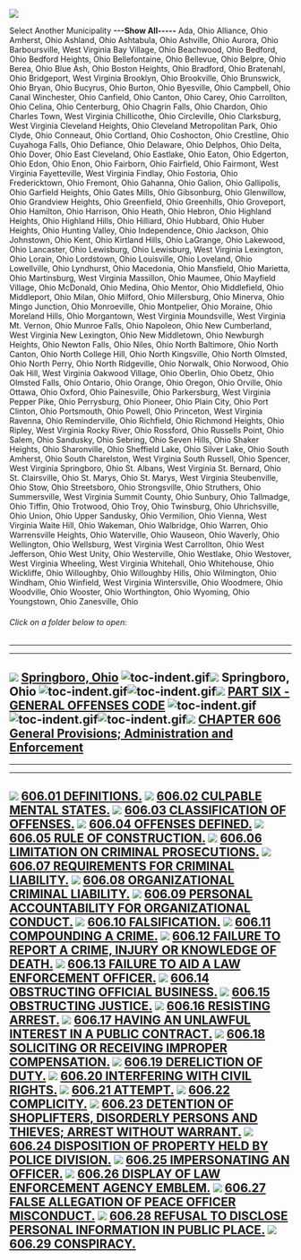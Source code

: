 [![](lpext51e7.bmp?f=images&fn=whdHelp.bmp&2.0)](http://www.conwaygreene.com/WHDHelp/index.htm)

Select Another Municipality **---Show All-----** Ada, Ohio Alliance,
Ohio Amherst, Ohio Ashland, Ohio Ashtabula, Ohio Ashville, Ohio Aurora,
Ohio Barboursville, West Virginia Bay Village, Ohio Beachwood, Ohio
Bedford, Ohio Bedford Heights, Ohio Bellefontaine, Ohio Bellevue, Ohio
Belpre, Ohio Berea, Ohio Blue Ash, Ohio Boston Heights, Ohio Bradford,
Ohio Bratenahl, Ohio Bridgeport, West Virginia Brooklyn, Ohio
Brookville, Ohio Brunswick, Ohio Bryan, Ohio Bucyrus, Ohio Burton, Ohio
Byesville, Ohio Campbell, Ohio Canal Winchester, Ohio Canfield, Ohio
Canton, Ohio Carey, Ohio Carrollton, Ohio Celina, Ohio Centerburg, Ohio
Chagrin Falls, Ohio Chardon, Ohio Charles Town, West Virginia
Chillicothe, Ohio Circleville, Ohio Clarksburg, West Virginia Cleveland
Heights, Ohio Cleveland Metropolitan Park, Ohio Clyde, Ohio Conneaut,
Ohio Cortland, Ohio Coshocton, Ohio Crestline, Ohio Cuyahoga Falls, Ohio
Defiance, Ohio Delaware, Ohio Delphos, Ohio Delta, Ohio Dover, Ohio East
Cleveland, Ohio Eastlake, Ohio Eaton, Ohio Edgerton, Ohio Edon, Ohio
Enon, Ohio Fairborn, Ohio Fairfield, Ohio Fairmont, West Virginia
Fayetteville, West Virginia Findlay, Ohio Fostoria, Ohio Fredericktown,
Ohio Fremont, Ohio Gahanna, Ohio Galion, Ohio Gallipolis, Ohio Garfield
Heights, Ohio Gates Mills, Ohio Gibsonburg, Ohio Glenwillow, Ohio
Grandview Heights, Ohio Greenfield, Ohio Greenhills, Ohio Groveport,
Ohio Hamilton, Ohio Harrison, Ohio Heath, Ohio Hebron, Ohio Highland
Heights, Ohio Highland Hills, Ohio Hilliard, Ohio Hubbard, Ohio Huber
Heights, Ohio Hunting Valley, Ohio Independence, Ohio Jackson, Ohio
Johnstown, Ohio Kent, Ohio Kirtland Hills, Ohio LaGrange, Ohio Lakewood,
Ohio Lancaster, Ohio Lewisburg, Ohio Lewisburg, West Virginia Lexington,
Ohio Lorain, Ohio Lordstown, Ohio Louisville, Ohio Loveland, Ohio
Lowellville, Ohio Lyndhurst, Ohio Macedonia, Ohio Mansfield, Ohio
Marietta, Ohio Martinsburg, West Virginia Massillon, Ohio Maumee, Ohio
Mayfield Village, Ohio McDonald, Ohio Medina, Ohio Mentor, Ohio
Middlefield, Ohio Middleport, Ohio Milan, Ohio Milford, Ohio
Millersburg, Ohio Minerva, Ohio Mingo Junction, Ohio Monroeville, Ohio
Montpelier, Ohio Moraine, Ohio Moreland Hills, Ohio Morgantown, West
Virginia Moundsville, West Virginia Mt. Vernon, Ohio Munroe Falls, Ohio
Napoleon, Ohio New Cumberland, West Virginia New Lexington, Ohio New
Middletown, Ohio Newburgh Heights, Ohio Newton Falls, Ohio Niles, Ohio
North Baltimore, Ohio North Canton, Ohio North College Hill, Ohio North
Kingsville, Ohio North Olmsted, Ohio North Perry, Ohio North Ridgeville,
Ohio Norwalk, Ohio Norwood, Ohio Oak Hill, West Virginia Oakwood
Village, Ohio Oberlin, Ohio Obetz, Ohio Olmsted Falls, Ohio Ontario,
Ohio Orange, Ohio Oregon, Ohio Orville, Ohio Ottawa, Ohio Oxford, Ohio
Painesville, Ohio Parkersburg, West Virginia Pepper Pike, Ohio
Perrysburg, Ohio Pioneer, Ohio Plain City, Ohio Port Clinton, Ohio
Portsmouth, Ohio Powell, Ohio Princeton, West Virginia Ravenna, Ohio
Reminderville, Ohio Richfield, Ohio Richmond Heights, Ohio Ripley, West
Virginia Rocky River, Ohio Rossford, Ohio Russells Point, Ohio Salem,
Ohio Sandusky, Ohio Sebring, Ohio Seven Hills, Ohio Shaker Heights, Ohio
Sharonville, Ohio Sheffield Lake, Ohio Silver Lake, Ohio South Amherst,
Ohio South Charelston, West Virginia South Russell, Ohio Spencer, West
Virginia Springboro, Ohio St. Albans, West Virginia St. Bernard, Ohio
St. Clairsville, Ohio St. Marys, Ohio St. Marys, West Virginia
Steubenville, Ohio Stow, Ohio Streetsboro, Ohio Strongsville, Ohio
Struthers, Ohio Summersville, West Virginia Summit County, Ohio Sunbury,
Ohio Tallmadge, Ohio Tiffin, Ohio Trotwood, Ohio Troy, Ohio Twinsburg,
Ohio Uhrichsville, Ohio Union, Ohio Upper Sandusky, Ohio Vermilion, Ohio
Vienna, West Virginia Waite Hill, Ohio Wakeman, Ohio Walbridge, Ohio
Warren, Ohio Warrensville Heights, Ohio Waterville, Ohio Wauseon, Ohio
Waverly, Ohio Wellington, Ohio Wellsburg, West Virginia West Carrollton,
Ohio West Jefferson, Ohio West Unity, Ohio Westerville, Ohio Westlake,
Ohio Westover, West Virginia Wheeling, West Virginia Whitehall, Ohio
Whitehouse, Ohio Wickliffe, Ohio Willoughby, Ohio Willoughby Hills, Ohio
Wilmington, Ohio Windham, Ohio Winfield, West Virginia Wintersville,
Ohio Woodmere, Ohio Woodville, Ohio Wooster, Ohio Worthington, Ohio
Wyoming, Ohio Youngstown, Ohio Zanesville, Ohio

###### Click on a folder below to open:

* * * * *

  -------------------------------------------------------------------------------------------------------------------------------------------------------------------------------------------------------------------------------------------------------------------------------------------------------------------------------------------------------------------------------------------------------------------------------------------------------------------------
  [![](lpext0b6d.gif?f=images&fn=toc-expand.gif&2.0)](lpextf892.html?f=templates&fn=tools-contents.htm&cp=%2F&2.0) [Springboro, Ohio](lpext/indexee20.html?fn=document-frame.htm&f=templates&2.0)
  ![toc-indent.gif](lpextb702.gif?f=images&fn=toc-indent.gif&2.0)[![](lpext0b6d.gif?f=images&fn=toc-expand.gif&2.0)](lpextda37.html?f=templates&fn=tools-contents.htm&cp=Springboro&2.0) Springboro, Ohio
  ![toc-indent.gif](lpextb702.gif?f=images&fn=toc-indent.gif&2.0)![toc-indent.gif](lpextb702.gif?f=images&fn=toc-indent.gif&2.0)[![](lpext0b6d.gif?f=images&fn=toc-expand.gif&2.0)](lpext2dc0.html?f=templates&fn=tools-contents.htm&cp=Springboro%2F28a2&2.0) [PART SIX - GENERAL OFFENSES CODE](lpext/Springboro/28a2a412.html?fn=document-frame.htm&f=templates&2.0)
  ![toc-indent.gif](lpextb702.gif?f=images&fn=toc-indent.gif&2.0)![toc-indent.gif](lpextb702.gif?f=images&fn=toc-indent.gif&2.0)![toc-indent.gif](lpextb702.gif?f=images&fn=toc-indent.gif&2.0)[![](lpext0b6d.gif?f=images&fn=toc-expand.gif&2.0)](lpext/Springboro/28a2/28c6a412.html?fn=document-frame.htm&f=templates&2.0) [CHAPTER 606 General Provisions; Administration and Enforcement](lpext/Springboro/28a2/28c6a412.html?fn=document-frame.htm&f=templates&2.0)
  -------------------------------------------------------------------------------------------------------------------------------------------------------------------------------------------------------------------------------------------------------------------------------------------------------------------------------------------------------------------------------------------------------------------------------------------------------------------------

* * * * *

  --------------------------------------------------------------------------------------------------------------------------------------------------------------------------------------------------------------------------------------------------------------------------------------------------------------
  [![](lpextdb7c.gif?f=images&fn=toc-leaf.gif&2.0)](lpext/Springboro/28a2/28c6/28f4a412.html?fn=document-frame.htm&f=templates&2.0) [606.01 DEFINITIONS.](lpext/Springboro/28a2/28c6/28f4a412.html?fn=document-frame.htm&f=templates&2.0)
  [![](lpextdb7c.gif?f=images&fn=toc-leaf.gif&2.0)](lpext/Springboro/28a2/28c6/292aa412.html?fn=document-frame.htm&f=templates&2.0) [606.02 CULPABLE MENTAL STATES.](lpext/Springboro/28a2/28c6/292aa412.html?fn=document-frame.htm&f=templates&2.0)
  [![](lpextdb7c.gif?f=images&fn=toc-leaf.gif&2.0)](lpext/Springboro/28a2/28c6/2935a412.html?fn=document-frame.htm&f=templates&2.0) [606.03 CLASSIFICATION OF OFFENSES.](lpext/Springboro/28a2/28c6/2935a412.html?fn=document-frame.htm&f=templates&2.0)
  [![](lpextdb7c.gif?f=images&fn=toc-leaf.gif&2.0)](lpext/Springboro/28a2/28c6/293fa412.html?fn=document-frame.htm&f=templates&2.0) [606.04 OFFENSES DEFINED.](lpext/Springboro/28a2/28c6/293fa412.html?fn=document-frame.htm&f=templates&2.0)
  [![](lpextdb7c.gif?f=images&fn=toc-leaf.gif&2.0)](lpext/Springboro/28a2/28c6/2947a412.html?fn=document-frame.htm&f=templates&2.0) [606.05 RULE OF CONSTRUCTION.](lpext/Springboro/28a2/28c6/2947a412.html?fn=document-frame.htm&f=templates&2.0)
  [![](lpextdb7c.gif?f=images&fn=toc-leaf.gif&2.0)](lpext/Springboro/28a2/28c6/2950a412.html?fn=document-frame.htm&f=templates&2.0) [606.06 LIMITATION ON CRIMINAL PROSECUTIONS.](lpext/Springboro/28a2/28c6/2950a412.html?fn=document-frame.htm&f=templates&2.0)
  [![](lpextdb7c.gif?f=images&fn=toc-leaf.gif&2.0)](lpext/Springboro/28a2/28c6/296ea412.html?fn=document-frame.htm&f=templates&2.0) [606.07 REQUIREMENTS FOR CRIMINAL LIABILITY.](lpext/Springboro/28a2/28c6/296ea412.html?fn=document-frame.htm&f=templates&2.0)
  [![](lpextdb7c.gif?f=images&fn=toc-leaf.gif&2.0)](lpext/Springboro/28a2/28c6/297ea412.html?fn=document-frame.htm&f=templates&2.0) [606.08 ORGANIZATIONAL CRIMINAL LIABILITY.](lpext/Springboro/28a2/28c6/297ea412.html?fn=document-frame.htm&f=templates&2.0)
  [![](lpextdb7c.gif?f=images&fn=toc-leaf.gif&2.0)](lpext/Springboro/28a2/28c6/298ba412.html?fn=document-frame.htm&f=templates&2.0) [606.09 PERSONAL ACCOUNTABILITY FOR ORGANIZATIONAL CONDUCT.](lpext/Springboro/28a2/28c6/298ba412.html?fn=document-frame.htm&f=templates&2.0)
  [![](lpextdb7c.gif?f=images&fn=toc-leaf.gif&2.0)](lpext/Springboro/28a2/28c6/2992a412.html?fn=document-frame.htm&f=templates&2.0) [606.10 FALSIFICATION.](lpext/Springboro/28a2/28c6/2992a412.html?fn=document-frame.htm&f=templates&2.0)
  [![](lpextdb7c.gif?f=images&fn=toc-leaf.gif&2.0)](lpext/Springboro/28a2/28c6/29aba412.html?fn=document-frame.htm&f=templates&2.0) [606.11 COMPOUNDING A CRIME.](lpext/Springboro/28a2/28c6/29aba412.html?fn=document-frame.htm&f=templates&2.0)
  [![](lpextdb7c.gif?f=images&fn=toc-leaf.gif&2.0)](lpext/Springboro/28a2/28c6/29b7a412.html?fn=document-frame.htm&f=templates&2.0) [606.12 FAILURE TO REPORT A CRIME, INJURY OR KNOWLEDGE OF DEATH.](lpext/Springboro/28a2/28c6/29b7a412.html?fn=document-frame.htm&f=templates&2.0)
  [![](lpextdb7c.gif?f=images&fn=toc-leaf.gif&2.0)](lpext/Springboro/28a2/28c6/29dfa412.html?fn=document-frame.htm&f=templates&2.0) [606.13 FAILURE TO AID A LAW ENFORCEMENT OFFICER.](lpext/Springboro/28a2/28c6/29dfa412.html?fn=document-frame.htm&f=templates&2.0)
  [![](lpextdb7c.gif?f=images&fn=toc-leaf.gif&2.0)](lpext/Springboro/28a2/28c6/29e5a412.html?fn=document-frame.htm&f=templates&2.0) [606.14 OBSTRUCTING OFFICIAL BUSINESS.](lpext/Springboro/28a2/28c6/29e5a412.html?fn=document-frame.htm&f=templates&2.0)
  [![](lpextdb7c.gif?f=images&fn=toc-leaf.gif&2.0)](lpext/Springboro/28a2/28c6/29eba412.html?fn=document-frame.htm&f=templates&2.0) [606.15 OBSTRUCTING JUSTICE.](lpext/Springboro/28a2/28c6/29eba412.html?fn=document-frame.htm&f=templates&2.0)
  [![](lpextdb7c.gif?f=images&fn=toc-leaf.gif&2.0)](lpext/Springboro/28a2/28c6/29fea412.html?fn=document-frame.htm&f=templates&2.0) [606.16 RESISTING ARREST.](lpext/Springboro/28a2/28c6/29fea412.html?fn=document-frame.htm&f=templates&2.0)
  [![](lpextdb7c.gif?f=images&fn=toc-leaf.gif&2.0)](lpext/Springboro/28a2/28c6/2a06a412.html?fn=document-frame.htm&f=templates&2.0) [606.17 HAVING AN UNLAWFUL INTEREST IN A PUBLIC CONTRACT.](lpext/Springboro/28a2/28c6/2a06a412.html?fn=document-frame.htm&f=templates&2.0)
  [![](lpextdb7c.gif?f=images&fn=toc-leaf.gif&2.0)](lpext/Springboro/28a2/28c6/2a25a412.html?fn=document-frame.htm&f=templates&2.0) [606.18 SOLICITING OR RECEIVING IMPROPER COMPENSATION.](lpext/Springboro/28a2/28c6/2a25a412.html?fn=document-frame.htm&f=templates&2.0)
  [![](lpextdb7c.gif?f=images&fn=toc-leaf.gif&2.0)](lpext/Springboro/28a2/28c6/2a39a412.html?fn=document-frame.htm&f=templates&2.0) [606.19 DERELICTION OF DUTY.](lpext/Springboro/28a2/28c6/2a39a412.html?fn=document-frame.htm&f=templates&2.0)
  [![](lpextdb7c.gif?f=images&fn=toc-leaf.gif&2.0)](lpext/Springboro/28a2/28c6/2a4fa412.html?fn=document-frame.htm&f=templates&2.0) [606.20 INTERFERING WITH CIVIL RIGHTS.](lpext/Springboro/28a2/28c6/2a4fa412.html?fn=document-frame.htm&f=templates&2.0)
  [![](lpextdb7c.gif?f=images&fn=toc-leaf.gif&2.0)](lpext/Springboro/28a2/28c6/2a55a412.html?fn=document-frame.htm&f=templates&2.0) [606.21 ATTEMPT.](lpext/Springboro/28a2/28c6/2a55a412.html?fn=document-frame.htm&f=templates&2.0)
  [![](lpextdb7c.gif?f=images&fn=toc-leaf.gif&2.0)](lpext/Springboro/28a2/28c6/2a62a412.html?fn=document-frame.htm&f=templates&2.0) [606.22 COMPLICITY.](lpext/Springboro/28a2/28c6/2a62a412.html?fn=document-frame.htm&f=templates&2.0)
  [![](lpextdb7c.gif?f=images&fn=toc-leaf.gif&2.0)](lpext/Springboro/28a2/28c6/2a7aa412.html?fn=document-frame.htm&f=templates&2.0) [606.23 DETENTION OF SHOPLIFTERS, DISORDERLY PERSONS AND THIEVES; ARREST WITHOUT WARRANT.](lpext/Springboro/28a2/28c6/2a7aa412.html?fn=document-frame.htm&f=templates&2.0)
  [![](lpextdb7c.gif?f=images&fn=toc-leaf.gif&2.0)](lpext/Springboro/28a2/28c6/2a90a412.html?fn=document-frame.htm&f=templates&2.0) [606.24 DISPOSITION OF PROPERTY HELD BY POLICE DIVISION.](lpext/Springboro/28a2/28c6/2a90a412.html?fn=document-frame.htm&f=templates&2.0)
  [![](lpextdb7c.gif?f=images&fn=toc-leaf.gif&2.0)](lpext/Springboro/28a2/28c6/2a93a412.html?fn=document-frame.htm&f=templates&2.0) [606.25 IMPERSONATING AN OFFICER.](lpext/Springboro/28a2/28c6/2a93a412.html?fn=document-frame.htm&f=templates&2.0)
  [![](lpextdb7c.gif?f=images&fn=toc-leaf.gif&2.0)](lpext/Springboro/28a2/28c6/2aa5a412.html?fn=document-frame.htm&f=templates&2.0) [606.26 DISPLAY OF LAW ENFORCEMENT AGENCY EMBLEM.](lpext/Springboro/28a2/28c6/2aa5a412.html?fn=document-frame.htm&f=templates&2.0)
  [![](lpextdb7c.gif?f=images&fn=toc-leaf.gif&2.0)](lpext/Springboro/28a2/28c6/2aaba412.html?fn=document-frame.htm&f=templates&2.0) [606.27 FALSE ALLEGATION OF PEACE OFFICER MISCONDUCT.](lpext/Springboro/28a2/28c6/2aaba412.html?fn=document-frame.htm&f=templates&2.0)
  [![](lpextdb7c.gif?f=images&fn=toc-leaf.gif&2.0)](lpext/Springboro/28a2/28c6/2ab3a412.html?fn=document-frame.htm&f=templates&2.0) [606.28 REFUSAL TO DISCLOSE PERSONAL INFORMATION IN PUBLIC PLACE.](lpext/Springboro/28a2/28c6/2ab3a412.html?fn=document-frame.htm&f=templates&2.0)
  [![](lpextdb7c.gif?f=images&fn=toc-leaf.gif&2.0)](lpext/Springboro/28a2/28c6/2ac2a412.html?fn=document-frame.htm&f=templates&2.0) [606.29 CONSPIRACY.](lpext/Springboro/28a2/28c6/2ac2a412.html?fn=document-frame.htm&f=templates&2.0)
  --------------------------------------------------------------------------------------------------------------------------------------------------------------------------------------------------------------------------------------------------------------------------------------------------------------


